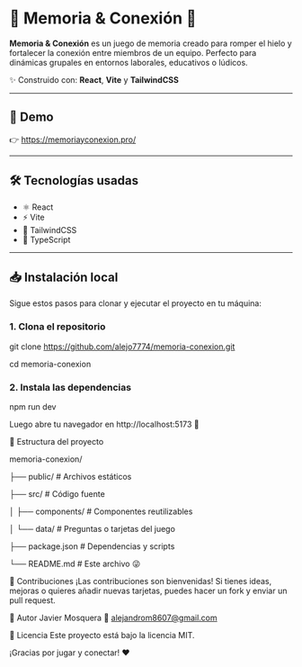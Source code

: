 # 🧠 Memoria & Conexión 🎯

**Memoria & Conexión** es un juego de memoria creado para romper el hielo y fortalecer la conexión entre miembros de un equipo. Perfecto para dinámicas grupales en entornos laborales, educativos o lúdicos.

✨ Construido con: **React**, **Vite** y **TailwindCSS**

---

## 🚀 Demo

👉 https://memoriayconexion.pro/

---

## 🛠️ Tecnologías usadas

- ⚛️ React
- ⚡ Vite
- 🎨 TailwindCSS
- 🧩 TypeScript

---

## 📥 Instalación local

Sigue estos pasos para clonar y ejecutar el proyecto en tu máquina:

### 1. Clona el repositorio

git clone https://github.com/alejo7774/memoria-conexion.git

cd memoria-conexion

### 2. Instala las dependencias
npm run dev

Luego abre tu navegador en http://localhost:5173 🚀


📁 Estructura del proyecto

memoria-conexion/

├── public/               # Archivos estáticos

├── src/                  # Código fuente

│   ├── components/       # Componentes reutilizables

│   └── data/             # Preguntas o tarjetas del juego

├── package.json          # Dependencias y scripts

└── README.md             # Este archivo 😜




🤝 Contribuciones
¡Las contribuciones son bienvenidas! Si tienes ideas, mejoras o quieres añadir nuevas tarjetas, puedes hacer un fork y enviar un pull request.

🧠 Autor
Javier Mosquera
📧 alejandrom8607@gmail.com

📝 Licencia
Este proyecto está bajo la licencia MIT.

¡Gracias por jugar y conectar! ❤️
